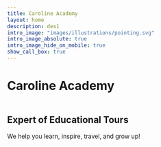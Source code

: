 ```yaml
---
title: Caroline Academy
layout: home
description: des1
intro_image: "images/illustrations/pointing.svg"
intro_image_absolute: true
intro_image_hide_on_mobile: true
show_call_box: true
---
```


# Caroline Academy


<h2 style="margin-top: 50px;">Expert of Educational Tours</h2>


We help you learn, inspire, travel, and grow up!

<h2 style="margin-top: 100px;"> </h2>
<h2 style="margin-top: 100px;"> </h2>
<h2 style="margin-top: 100px;"> </h2>
<h2 style="margin-top: 100px;"> </h2>
<h2 style="margin-top: 100px;"> </h2>
<h2 style="margin-top: 100px;"> </h2>
<h2 style="margin-top: 100px;"> </h2>

